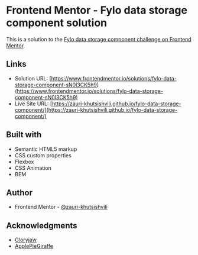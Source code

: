 # Frontend Mentor - Fylo data storage component solution

This is a solution to the [Fylo data storage component challenge on Frontend Mentor](https://www.frontendmentor.io/challenges/fylo-data-storage-component-1dZPRbV5n).

## Links

- Solution URL: [https://www.frontendmentor.io/solutions/fylo-data-storage-component-sN0l3CK5h9](https://www.frontendmentor.io/solutions/fylo-data-storage-component-sN0l3CK5h9)
- Live Site URL: [https://zauri-khutsishvili.github.io/fylo-data-storage-component/](https://zauri-khutsishvili.github.io/fylo-data-storage-component/)

## Built with

- Semantic HTML5 markup
- CSS custom properties
- Flexbox
- CSS Animation
- BEM

## Author

- Frontend Mentor - [@zauri-khutsishvili](https://www.frontendmentor.io/profile/zauri-khutsishvili)

## Acknowledgments

- [Gloryjaw](https://www.frontendmentor.io/solutions/data-storage-component-master-4uq_z91V0u)
- [ApplePieGiraffe](https://www.frontendmentor.io/solutions/responsive-page-with-sass-and-animatecss-EVW7Deoj4)